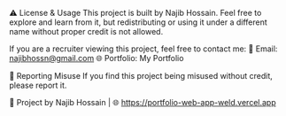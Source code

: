 ⚠️ License & Usage
This project is built by Najib Hossain. Feel free to explore and learn from it, but redistributing or using it under a different name without proper credit is not allowed.

If you are a recruiter viewing this project, feel free to contact me:
📧 Email: najibhossn@gmail.com 
🌐 Portfolio: My Portfolio

📩 Reporting Misuse
If you find this project being misused without credit, please report it.

🔗 Project by Najib Hossain | 🌐 https://portfolio-web-app-weld.vercel.app
